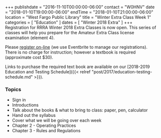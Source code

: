 +++
publishdate = "2016-11-10T00:00:00-06:00"
contact = "W0HNV"
date = "2018-01-10T19:00:00-06:00"
endTime = "2018-01-10T21:00:00-06:00"
location = "West Fargo Public Library"
title = "Winter Extra Class Week 1"
categories = [ "Education" ]
dates = [ "Winter 2018 Extra" ]
+++
Registration for RRRA Winter 2018 Extra Classes is now open. This series of
classes will help you prepare for the Amateur Extra Class license examination
(element 4).

Please
[register
on-line](https://www.eventbrite.com/e/ham-radio-extra-license-level-3-class-tickets-41538432570?aff=es2)
(we use Eventbrite to manage our registrations). There is no charge for
instruction; however a textbook is required (approximate cost $30).

Links to purchase the required text book are available on our
[2018-2019 Education and Testing Schedule]({{< relref "post/2017/education-testing-schedule.md" >}}).

### Topics

* Sign in
* Introductions
* Talk about the books & what to bring to class: paper, pen, calculator
* Hand out the syllabus
* Cover what we will be going over each week
* Chapter 2 - Operating Practices
* Chapter 3 - Rules and Regulations

